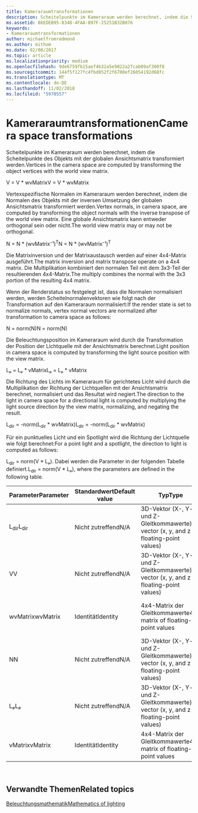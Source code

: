 ```yaml
---
title: Kameraraumtransformationen
description: Scheitelpunkte im Kameraraum werden berechnet, indem die Scheitelpunkte des Objekts mit der globalen Ansichtsmatrix transformiert werden.
ms.assetid: 86EDEB95-8348-4FAA-897F-25251B32B076
keywords:
- Kameraraumtransformationen
author: michaelfromredmond
ms.author: mithom
ms.date: 02/08/2017
ms.topic: article
ms.localizationpriority: medium
ms.openlocfilehash: 9de6759fb15aef4b32a5e9022a27cab09af300f8
ms.sourcegitcommit: 144f5f127fc4fbd852f2f6780ef26054192d68fc
ms.translationtype: MT
ms.contentlocale: de-DE
ms.lasthandoff: 11/02/2018
ms.locfileid: "5970557"
---
```

# <a name="camera-space-transformations"></a><span data-ttu-id="6d0c3-104">Kameraraumtransformationen</span><span class="sxs-lookup"><span data-stu-id="6d0c3-104">Camera space transformations</span></span>


<span data-ttu-id="6d0c3-105">Scheitelpunkte im Kameraraum werden berechnet, indem die Scheitelpunkte des Objekts mit der globalen Ansichtsmatrix transformiert werden.</span><span class="sxs-lookup"><span data-stu-id="6d0c3-105">Vertices in the camera space are computed by transforming the object vertices with the world view matrix.</span></span>

<span data-ttu-id="6d0c3-106">V = V \* wvMatrix</span><span class="sxs-lookup"><span data-stu-id="6d0c3-106">V = V \* wvMatrix</span></span>

<span data-ttu-id="6d0c3-107">Vertexspezifische Normalen im Kameraraum werden berechnet, indem die Normalen des Objekts mit der inversen Umsetzung der globalen Ansichtsmatrix transformiert werden.</span><span class="sxs-lookup"><span data-stu-id="6d0c3-107">Vertex normals, in camera space, are computed by transforming the object normals with the inverse transpose of the world view matrix.</span></span> <span data-ttu-id="6d0c3-108">Eine globale Ansichtsmatrix kann entweder orthogonal sein oder nicht.</span><span class="sxs-lookup"><span data-stu-id="6d0c3-108">The world view matrix may or may not be orthogonal.</span></span>

<span data-ttu-id="6d0c3-109">N = N \* (wvMatrix⁻¹)<sup>T</sup></span><span class="sxs-lookup"><span data-stu-id="6d0c3-109">N = N \* (wvMatrix⁻¹)<sup>T</sup></span></span>

<span data-ttu-id="6d0c3-110">Die Matrixinversion und der Matrixaustausch werden auf einer 4x4-Matrix ausgeführt.</span><span class="sxs-lookup"><span data-stu-id="6d0c3-110">The matrix inversion and matrix transpose operate on a 4x4 matrix.</span></span> <span data-ttu-id="6d0c3-111">Die Multiplikation kombiniert den normalen Teil mit dem 3x3-Teil der resultierenden 4x4-Matrix.</span><span class="sxs-lookup"><span data-stu-id="6d0c3-111">The multiply combines the normal with the 3x3 portion of the resulting 4x4 matrix.</span></span>

<span data-ttu-id="6d0c3-112">Wenn der Renderstatus so festgelegt ist, dass die Normalen normalisiert werden, werden Scheitelnormalenvektoren wie folgt nach der Transformation auf den Kameraraum normalisiert:</span><span class="sxs-lookup"><span data-stu-id="6d0c3-112">If the render state is set to normalize normals, vertex normal vectors are normalized after transformation to camera space as follows:</span></span>

<span data-ttu-id="6d0c3-113">N = norm(N)</span><span class="sxs-lookup"><span data-stu-id="6d0c3-113">N = norm(N)</span></span>

<span data-ttu-id="6d0c3-114">Die Beleuchtungsposition im Kameraraum wird durch die Transformation der Position der Lichtquelle mit der Ansichtsmatrix berechnet.</span><span class="sxs-lookup"><span data-stu-id="6d0c3-114">Light position in camera space is computed by transforming the light source position with the view matrix.</span></span>

<span data-ttu-id="6d0c3-115">Lₚ = Lₚ \* vMatrix</span><span class="sxs-lookup"><span data-stu-id="6d0c3-115">Lₚ = Lₚ \* vMatrix</span></span>

<span data-ttu-id="6d0c3-116">Die Richtung des Lichts im Kameraraum für gerichtetes Licht wird durch die Multiplikation der Richtung der Lichtquellen mit der Ansichtsmatrix berechnet, normalisiert und das Resultat wird negiert.</span><span class="sxs-lookup"><span data-stu-id="6d0c3-116">The direction to the light in camera space for a directional light is computed by multiplying the light source direction by the view matrix, normalizing, and negating the result.</span></span>

<span data-ttu-id="6d0c3-117">L<sub>dir</sub> = -norm(L<sub>dir</sub> \* wvMatrix)</span><span class="sxs-lookup"><span data-stu-id="6d0c3-117">L<sub>dir</sub> = -norm(L<sub>dir</sub> \* wvMatrix)</span></span>

<span data-ttu-id="6d0c3-118">Für ein punktuelles Licht und ein Spotlight wird die Richtung der Lichtquelle wie folgt berechnet:</span><span class="sxs-lookup"><span data-stu-id="6d0c3-118">For a point light and a spotlight, the direction to light is computed as follows:</span></span>

<span data-ttu-id="6d0c3-119">L<sub>dir</sub> = norm(V \* Lₚ). Dabei werden die Parameter in der folgenden Tabelle definiert.</span><span class="sxs-lookup"><span data-stu-id="6d0c3-119">L<sub>dir</sub> = norm(V \* Lₚ), where the parameters are defined in the following table.</span></span>

| <span data-ttu-id="6d0c3-120">Parameter</span><span class="sxs-lookup"><span data-stu-id="6d0c3-120">Parameter</span></span>       | <span data-ttu-id="6d0c3-121">Standardwert</span><span class="sxs-lookup"><span data-stu-id="6d0c3-121">Default value</span></span> | <span data-ttu-id="6d0c3-122">Typ</span><span class="sxs-lookup"><span data-stu-id="6d0c3-122">Type</span></span>                                          | <span data-ttu-id="6d0c3-123">Beschreibung</span><span class="sxs-lookup"><span data-stu-id="6d0c3-123">Description</span></span>                                               |
|-----------------|---------------|-----------------------------------------------|-----------------------------------------------------------|
| <span data-ttu-id="6d0c3-124">L<sub>dir</sub></span><span class="sxs-lookup"><span data-stu-id="6d0c3-124">L<sub>dir</sub></span></span> | <span data-ttu-id="6d0c3-125">Nicht zutreffend</span><span class="sxs-lookup"><span data-stu-id="6d0c3-125">N/A</span></span>           | <span data-ttu-id="6d0c3-126">3D-Vektor (X-, Y- und Z-Gleitkommawerte)</span><span class="sxs-lookup"><span data-stu-id="6d0c3-126">3D vector (x, y, and z floating-point values)</span></span> | <span data-ttu-id="6d0c3-127">Richtungsvektor vom Objekt-Vertex bis zur Lichtquelle</span><span class="sxs-lookup"><span data-stu-id="6d0c3-127">Direction vector from object vertex to the light</span></span>          |
| <span data-ttu-id="6d0c3-128">V</span><span class="sxs-lookup"><span data-stu-id="6d0c3-128">V</span></span>               | <span data-ttu-id="6d0c3-129">Nicht zutreffend</span><span class="sxs-lookup"><span data-stu-id="6d0c3-129">N/A</span></span>           | <span data-ttu-id="6d0c3-130">3D-Vektor (X-, Y- und Z-Gleitkommawerte)</span><span class="sxs-lookup"><span data-stu-id="6d0c3-130">3D vector (x, y, and z floating-point values)</span></span> | <span data-ttu-id="6d0c3-131">Vertexposition im Kameraraum</span><span class="sxs-lookup"><span data-stu-id="6d0c3-131">Vertex position in camera space</span></span>                           |
| <span data-ttu-id="6d0c3-132">wvMatrix</span><span class="sxs-lookup"><span data-stu-id="6d0c3-132">wvMatrix</span></span>        | <span data-ttu-id="6d0c3-133">Identität</span><span class="sxs-lookup"><span data-stu-id="6d0c3-133">Identity</span></span>      | <span data-ttu-id="6d0c3-134">4x4-Matrix der Gleitkommawerte</span><span class="sxs-lookup"><span data-stu-id="6d0c3-134">4x4 matrix of floating-point values</span></span>           | <span data-ttu-id="6d0c3-135">Zusammengesetzte Matrix mit globaler und Ansichtstransformation</span><span class="sxs-lookup"><span data-stu-id="6d0c3-135">Composite matrix containing the world and view transforms</span></span> |
| <span data-ttu-id="6d0c3-136">N</span><span class="sxs-lookup"><span data-stu-id="6d0c3-136">N</span></span>               | <span data-ttu-id="6d0c3-137">Nicht zutreffend</span><span class="sxs-lookup"><span data-stu-id="6d0c3-137">N/A</span></span>           | <span data-ttu-id="6d0c3-138">3D-Vektor (X-, Y- und Z-Gleitkommawerte)</span><span class="sxs-lookup"><span data-stu-id="6d0c3-138">3D vector (x, y, and z floating-point values)</span></span> | <span data-ttu-id="6d0c3-139">Vertexnormale</span><span class="sxs-lookup"><span data-stu-id="6d0c3-139">Vertex normal</span></span>                                             |
| <span data-ttu-id="6d0c3-140">Lₚ</span><span class="sxs-lookup"><span data-stu-id="6d0c3-140">Lₚ</span></span>              | <span data-ttu-id="6d0c3-141">Nicht zutreffend</span><span class="sxs-lookup"><span data-stu-id="6d0c3-141">N/A</span></span>           | <span data-ttu-id="6d0c3-142">3D-Vektor (X-, Y- und Z-Gleitkommawerte)</span><span class="sxs-lookup"><span data-stu-id="6d0c3-142">3D vector (x, y, and z floating-point values)</span></span> | <span data-ttu-id="6d0c3-143">Position der Lichtquelle im Kameraraum</span><span class="sxs-lookup"><span data-stu-id="6d0c3-143">Light position in camera space</span></span>                            |
| <span data-ttu-id="6d0c3-144">vMatrix</span><span class="sxs-lookup"><span data-stu-id="6d0c3-144">vMatrix</span></span>         | <span data-ttu-id="6d0c3-145">Identität</span><span class="sxs-lookup"><span data-stu-id="6d0c3-145">Identity</span></span>      | <span data-ttu-id="6d0c3-146">4x4-Matrix der Gleitkommawerte</span><span class="sxs-lookup"><span data-stu-id="6d0c3-146">4x4 matrix of floating-point values</span></span>           | <span data-ttu-id="6d0c3-147">Matrix mit Ansichtstransformation</span><span class="sxs-lookup"><span data-stu-id="6d0c3-147">Matrix containing the view transform</span></span>                      |

 

## <a name="span-idrelated-topicsspanrelated-topics"></a><span data-ttu-id="6d0c3-148"><span id="related-topics"></span>Verwandte Themen</span><span class="sxs-lookup"><span data-stu-id="6d0c3-148"><span id="related-topics"></span>Related topics</span></span>


[<span data-ttu-id="6d0c3-149">Beleuchtungsmathematik</span><span class="sxs-lookup"><span data-stu-id="6d0c3-149">Mathematics of lighting</span></span>](mathematics-of-lighting.md)

 

 





